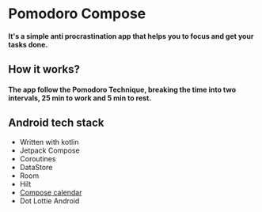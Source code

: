 <h1>Pomodoro Compose</h1>
<h4>It's a simple anti procrastination app that helps you to focus and get your tasks done.</h4>
<h2>How it works?</h2>
<h4>The app follow the Pomodoro Technique, breaking the time into two intervals, 25 min to work and 5 min to rest.</h4>
<h2>Android tech stack</h2>
<ul>
  <li>Written with kotlin</li>
  <li>Jetpack Compose</li>
  <li>Coroutines</li>
  <li>DataStore</li>
  <li>Room</li>
  <li>Hilt</li>
  <li><a href="https://github.com/emenjivar/pomodoro-timer/tree/main">Compose calendar</a></li>
  <li>Dot Lottie Android</li>
</ul>
